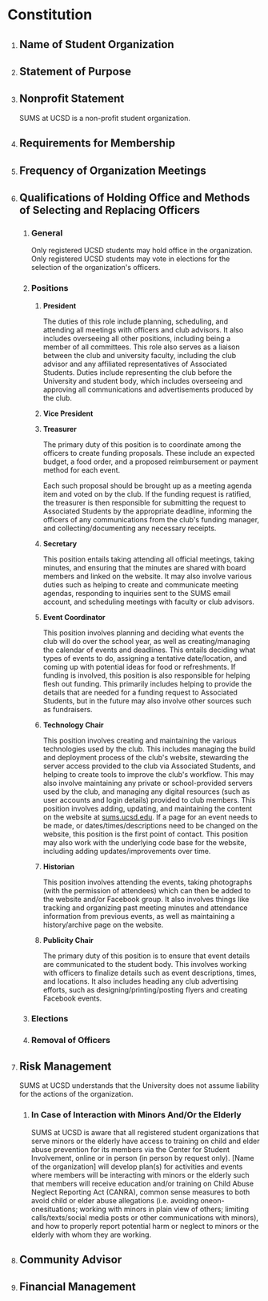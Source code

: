 # Constitution

1. ## Name of Student Organization

2. ## Statement of Purpose

3. ## Nonprofit Statement

   SUMS at UCSD is a non-profit student organization.

4. ## Requirements for Membership

5. ## Frequency of Organization Meetings

6. ## Qualifications of Holding Office and Methods of Selecting and Replacing Officers

   1. ### General

      Only registered UCSD students may hold office in the organization. Only registered UCSD students may vote in elections for the selection of the organization's officers.

   2. ### Positions

      1. **President**

         The duties of this role include planning, scheduling, and attending all meetings with officers and club advisors. It also includes overseeing all other positions, including being a member of all committees. This role also serves as a liaison between the club and university faculty, including the club advisor and any affiliated representatives of Associated Students. Duties include representing the club before the University and student body, which includes overseeing and approving all communications and advertisements produced by the club. 

      2. **Vice President**

      3. **Treasurer**

         The primary duty of this position is to coordinate among the officers to create funding proposals. These include an expected budget, a food order, and a proposed reimbursement or payment method for each event. 

         Each such proposal should be brought up as a meeting agenda item and voted on by the club. If the funding request is ratified, the treasurer is then responsible for submitting the request to Associated Students by the appropriate deadline, informing the officers of any communications from the club's funding manager, and collecting/documenting any necessary receipts.

      4. **Secretary**

         This position entails taking attending all official meetings, taking minutes, and ensuring that the minutes are shared with board members and linked on the website. It may also involve various duties such as helping to create and communicate meeting agendas, responding to inquiries sent to the SUMS email account, and scheduling meetings with faculty or club advisors.

      5. **Event Coordinator**

         This position involves planning and deciding what events the club will do over the school year, as well as creating/managing the calendar of events and deadlines. This entails deciding what types of events to do, assigning a tentative date/location, and coming up with potential ideas for food or refreshments. If funding is involved, this position is also responsible for helping flesh out funding. This primarily includes helping to provide the details that are needed for a funding request to Associated Students, but in the future may also involve other sources such as fundraisers.

      6. **Technology Chair**

         This position involves creating and maintaining the various technologies used by the club. This includes managing the build and deployment process of the club's website, stewarding the server access provided to the club via Associated Students, and helping to create tools to improve the club's workflow. This may also involve maintaining any private or school-provided servers used by the club, and managing any digital resources (such as user accounts and login details) provided to club members.
         This position involves adding, updating, and maintaining the content on the website at [sums.ucsd.edu](http://sums.ucsd.edu/). If a page for an event needs to be made, or dates/times/descriptions need to be changed on the website, this position is the first point of contact. This position may also work with the underlying code base for the website, including adding updates/improvements over time. 

      7. **Historian**

         This position involves attending the events, taking photographs (with the permission of attendees) which can then be added to the website and/or Facebook group. It also involves things like tracking and organizing past meeting minutes and attendance information from previous events, as well as maintaining a history/archive page on the website.

      8. **Publicity Chair**

         The primary duty of this position is to ensure that event details are communicated to the student body. This involves working with officers to finalize details such as event descriptions, times, and locations. It also includes heading any club advertising efforts, such as designing/printing/posting flyers and creating Facebook events. 

   3. ### Elections

   4. ### Removal of Officers

7. ## Risk Management

   SUMS at UCSD understands that the University does not assume liability for the actions of the organization.

   1. ### In Case of Interaction with Minors And/Or the Elderly

      SUMS at UCSD is aware that all registered student organizations that  serve minors or the elderly have access to training on child and elder abuse prevention for its members via the Center for Student Involvement, online or in person (in person by request only). [Name of the organization] will develop plan(s) for activities and events where members will be interacting with minors or the elderly such that members will 
      receive education and/or training on Child Abuse Neglect Reporting Act (CANRA), common sense measures to both avoid child or elder abuse allegations (i.e. avoiding oneon-onesituations; working with minors in plain view of others; limiting calls/texts/social media posts or other communications with minors), and how to properly report potential harm or neglect to minors or the elderly with whom they are working.

8. ## Community Advisor

9. ## Financial Management

